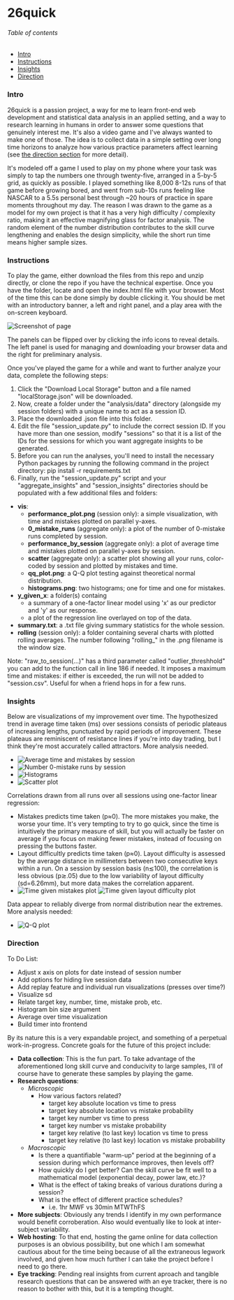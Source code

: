 # 26quick

###### Table of contents

* [Intro](#intro)
* [Instructions](#instructions)
* [Insights](#insights)
* [Direction](#direction)

### Intro

26quick is a passion project, a way for me to learn front-end web development and statistical data analysis in an applied setting, and a way to research learning in humans in order to answer some questions that genuinely interest me. It's also a video game and I've always wanted to make one of those. The idea is to collect data in a simple setting over long time horizons to analyze how various practice parameters affect learning (see [the direction section](#direction) for more detail).

It's modeled off a game I used to play on my phone where your task was simply to tap the numbers one through twenty-five, arranged in a 5-by-5 grid, as quickly as possible. I played something like 8,000 8-12s runs of that game before growing bored, and went from sub-10s runs feeling like NASCAR to a 5.5s personal best through ~20 hours of practice in spare moments throughout my day. The reason I was drawn to the game as a model for my own project is that it has a very high difficulty / complexity ratio, making it an effective magnifying glass for factor analysis. The random element of the number distribution contributes to the skill curve lengthening and enables the design simplicity, while the short run time means higher sample sizes.
 
### Instructions

To play the game, either download the files from this repo and unzip directly, or clone the repo if you have the technical expertise. Once you have the folder, locate and open the index.html file with your browser. Most of the time this can be done simply by double clicking it. You should be met with an introductory banner, a left and right panel, and a play area with the on-screen keyboard.

![Screenshot of page](images/screenshot.png)

The panels can be flipped over by clicking the info icons to reveal details. The left panel is used for managing and downloading your browser data and the right for preliminary analysis.

Once you've played the game for a while and want to further analyze your data, complete the following steps:
1) Click the "Download Local Storage" button and a file named "localStorage.json" will be downloaded.
2) Now, create a folder under the "analysis/data" directory (alongside my session folders) with a unique name to act as a session ID.
3) Place the downloaded .json file into this folder.
4) Edit the file "session_update.py" to include the correct session ID. If you have more than one session, modify "sessions" so that it is a list of the IDs for the sessions for which you want aggregate insights to be generated.
5) Before you can run the analyses, you'll need to install the necessary Python packages by running the following command in the project directory: pip install -r requirements.txt
6) Finally, run the "session_update.py" script and your "aggregate_insights" and "session_insights" directories should be populated with a few additional files and folders:
  * **vis**:
    - **performance_plot.png** (session only): a simple visualization, with time and mistakes plotted on parallel y-axes.
    - **0_mistake_runs** (aggregate only): a plot of the number of 0-mistake runs completed by session.
    - **performance_by_session** (aggregate only): a plot of average time and mistakes plotted on parallel y-axes by session.
    - **scatter** (aggregate only): a scatter plot showing all your runs, color-coded by session and plotted by mistakes and time.
    - **qq_plot.png**: a Q-Q plot testing against theoretical normal distribution.
    - **histograms.png**: two histograms; one for time and one for mistakes.
  * **y_given_x**: a folder(s) containg 
    - a summary of a one-factor linear model using 'x' as our predictor and 'y' as our response.
    - a plot of the regression line overlayed on top of the data.
  * **summary.txt**: a .txt file giving summary statistics for the whole session.
  * **rolling** (session only): a folder containing several charts with plotted rolling averages. The number following "rolling_" in the .png filename is the window size.

Note: "raw_to_session(...)" has a third parameter called "outlier_threshhold" you can add to the function call in line 186 if needed. It imposes a maximum time and mistakes: if either is exceeded, the run will not be added to "session.csv". Useful for when a friend hops in for a few runs.

### Insights

Below are visualizations of my improvement over time. The hypothesized trend in average time taken (ms) over sessions consists of periodic plateaus of increasing lengths, punctuated by rapid periods of improvement. These plateaus are reminiscent of resistance lines if you're into day trading, but I think they're most accurately called attractors. More analysis needed.
* ![Average time and mistakes by session](analysis/aggregate_insights/vis/performance_by_session.png)
* ![Number 0-mistake runs by session](analysis/aggregate_insights/vis/perfect.png)
* ![Histograms](analysis/aggregate_insights/vis/histograms.png)
* ![Scatter plot](analysis/aggregate_insights/vis/scatter.png)

Correlations drawn from all runs over all sessions using one-factor linear regression:
* Mistakes predicts time taken (p≈0). The more mistakes you make, the worse your time. It's very tempting to try to go quick, since the time is intuitively the primary measure of skill, but you will actually be faster on average if you focus on making fewer mistakes, instead of focusing on pressing the buttons faster.
* Layout difficultly predicts time taken (p≈0). Layout difficulty is assessed by the average distance in millimeters between two consecutive keys within a run. On a session by session basis (n≲100), the correlation is less obvious (p≳.05) due to the low variability of layout difficulty (sd=6.26mm), but more data makes the correlation apparent.
* ![Time given mistakes plot](analysis/aggregate_insights/time_given_mistakes/plot.png) ![Time given layout difficulty plot](analysis/aggregate_insights/time_given_diff/plot.png)

Data appear to reliably diverge from normal distribution near the extremes. More analysis needed:
* ![Q-Q plot](analysis/aggregate_insights/vis/qq_plots.png)


### Direction

To Do List:
* Adjust x axis on plots for date instead of session number
* Add options for hiding live session data
* Add replay feature and individual run visualizations (presses over time?)
* Visualize sd
* Relate target key, number, time, mistake prob, etc.
* Histogram bin size argument
* Average over time visualization
* Build timer into frontend

By its nature this is a very expandable project, and something of a perpetual work-in-progress. Concrete goals for the future of this project include:
* **Data collection**: This is the fun part. To take advantage of the aforementioned long skill curve and conducivity to large samples, I'll of course have to generate these samples by playing the game.
* **Research questions**:
  - *Microscopic*
      + How various factors related?
        - target key absolute location vs time to press
        - target key absolute location vs mistake probability
        - target key number vs time to press
        - target key number vs mistake probability
        - target key relative (to last key) location vs time to press
        - target key relative (to last key) location vs mistake probability
  - *Macroscopic*
      + Is there a quantifiable "warm-up" period at the beginning of a session during which performance improves, then levels off?
      + How quickly do I get better? Can the skill curve be fit well to a mathematical model (exponential decay, power law, etc.)?
      + What is the effect of taking breaks of various durations during a session?
      + What is the effect of different practice schedules? 
        - i.e. 1hr MWF vs 30min MTWThFS
* **More subjects**: Obviously any trends I identify in my own performance would benefit corroberation. Also would eventually like to look at inter-subject variability.
* **Web hosting**: To that end, hosting the game online for data collection purposes is an obvious possibility, but one which I am somewhat cautious about for the time being because of all the extraneous legwork involved, and given how much further I can take the project before I need to go there.
* **Eye tracking**: Pending real insights from current aproach and tangible research questions that can be answered with an eye tracker, there is no reason to bother with this, but it is a tempting thought.
